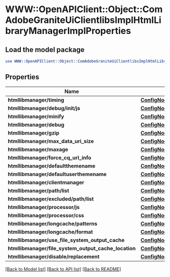 # WWW::OpenAPIClient::Object::ComAdobeGraniteUiClientlibsImplHtmlLibraryManagerImplProperties

## Load the model package
```perl
use WWW::OpenAPIClient::Object::ComAdobeGraniteUiClientlibsImplHtmlLibraryManagerImplProperties;
```

## Properties
Name | Type | Description | Notes
------------ | ------------- | ------------- | -------------
**htmllibmanager/timing** | [**ConfigNodePropertyBoolean**](ConfigNodePropertyBoolean.md) |  | [optional] 
**htmllibmanager/debug/init/js** | [**ConfigNodePropertyString**](ConfigNodePropertyString.md) |  | [optional] 
**htmllibmanager/minify** | [**ConfigNodePropertyBoolean**](ConfigNodePropertyBoolean.md) |  | [optional] 
**htmllibmanager/debug** | [**ConfigNodePropertyBoolean**](ConfigNodePropertyBoolean.md) |  | [optional] 
**htmllibmanager/gzip** | [**ConfigNodePropertyBoolean**](ConfigNodePropertyBoolean.md) |  | [optional] 
**htmllibmanager/max_data_uri_size** | [**ConfigNodePropertyInteger**](ConfigNodePropertyInteger.md) |  | [optional] 
**htmllibmanager/maxage** | [**ConfigNodePropertyInteger**](ConfigNodePropertyInteger.md) |  | [optional] 
**htmllibmanager/force_cq_url_info** | [**ConfigNodePropertyBoolean**](ConfigNodePropertyBoolean.md) |  | [optional] 
**htmllibmanager/defaultthemename** | [**ConfigNodePropertyString**](ConfigNodePropertyString.md) |  | [optional] 
**htmllibmanager/defaultuserthemename** | [**ConfigNodePropertyString**](ConfigNodePropertyString.md) |  | [optional] 
**htmllibmanager/clientmanager** | [**ConfigNodePropertyString**](ConfigNodePropertyString.md) |  | [optional] 
**htmllibmanager/path/list** | [**ConfigNodePropertyArray**](ConfigNodePropertyArray.md) |  | [optional] 
**htmllibmanager/excluded/path/list** | [**ConfigNodePropertyArray**](ConfigNodePropertyArray.md) |  | [optional] 
**htmllibmanager/processor/js** | [**ConfigNodePropertyArray**](ConfigNodePropertyArray.md) |  | [optional] 
**htmllibmanager/processor/css** | [**ConfigNodePropertyArray**](ConfigNodePropertyArray.md) |  | [optional] 
**htmllibmanager/longcache/patterns** | [**ConfigNodePropertyArray**](ConfigNodePropertyArray.md) |  | [optional] 
**htmllibmanager/longcache/format** | [**ConfigNodePropertyString**](ConfigNodePropertyString.md) |  | [optional] 
**htmllibmanager/use_file_system_output_cache** | [**ConfigNodePropertyBoolean**](ConfigNodePropertyBoolean.md) |  | [optional] 
**htmllibmanager/file_system_output_cache_location** | [**ConfigNodePropertyString**](ConfigNodePropertyString.md) |  | [optional] 
**htmllibmanager/disable/replacement** | [**ConfigNodePropertyArray**](ConfigNodePropertyArray.md) |  | [optional] 

[[Back to Model list]](../README.md#documentation-for-models) [[Back to API list]](../README.md#documentation-for-api-endpoints) [[Back to README]](../README.md)


